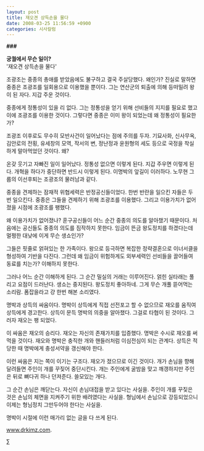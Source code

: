 ```yaml
---
layout: post
title: 재오견 상득손을 물다
date: 2008-03-25 11:56:59 +0900
categories: 시사칼럼
---
```

**###**

**궁궐에서 무슨 일이?**  
'재오견 상득손을 물다'

조광조는 중종의 총애를 받았음에도 불구하고 결국 주살당했다. 왜인가? 진실로 말하면 중종은 조광조를 일회용으로 이용했을 뿐이다. 그는 연산군의 퇴출에 의해 등떠밀려 왕이 된 자다. 지갑 주운 것이다. 

중종에게 정통성이 있을 리 없다. 그는 정통성을 얻기 위해 선비들의 지지를 필요로 했고 이에 조광조를 이용한 것이다. 그렇다면 중종은 이미 왕이 되었는데 왜 정통성이 필요한가? 

조광조 이후로도 무수히 모반사건이 일어났다는 점에 주의를 두자. 기묘사화, 신사무옥, 김안로의 전횡, 유세창의 모역, 작서의 변, 정난정과 윤원형의 세도 등으로 국정을 착실하게 말아먹었던 것이다. 왜? 

온갖 웃기고 자빠진 일이 일어났다. 정통성 없으면 이렇게 된다. 지갑 주우면 이렇게 된다. 개혁을 하다가 중단하면 반드시 이렇게 된다. 이명박의 앞길이 이러하다. 노무현 그룹의 이선후퇴는 조광조의 물러남과 같다. 

중종을 견제하는 잠재적 위협세력은 반정공신들이었다. 한번 반란을 일으킨 자들은 두 번 일으킨다. 중종은 그들을 견제하기 위해 조광조를 이용했다. 그리고 이용가치가 없어졌을 시점에 조광조를 팽했다. 

왜 이용가치가 없어졌나? 훈구공신들이 어느 순간 중종의 의도를 알아챘기 때문이다. 처음에는 공신들도 중종의 의도를 짐작하지 못한다. 임금이 뜬금 왕도정치를 하겠다는데 멀쩡한 대낮에 이게 무슨 생쇼인가? 

그들은 핏줄로 얽혀있는 한 가족이다. 왕으로 등극하면 복잡한 정략결혼으로 이너서클을 형성하여 기반을 다진다. 그런데 왜 임금이 위험하게도 외부세력인 선비들을 끌어들여 동료를 치는가? 이해하지 못한다. 

그러나 어느 순간 이해하게 된다. 그 순간 밀실의 거래는 이루어진다. 얽힌 실타래는 풀리고 요점이 드러난다. 생쇼는 중지된다. 왕도정치 좋아하네. 그게 무슨 개풀 뜯어먹는 소리람. 폼잡을라고 걍 한번 해본 소리였다. 

명박과 상득의 싸움이다. 명박이 상득에게 직접 선전포고 할 수 없으므로 재오를 움직여 상득에게 경고한다. 상득이 문득 명박의 의중을 알아챘다. 그걸로 타협이 된 것이다. 그러자 재오는 팽 되었다. 

이 싸움은 재오의 승리다. 재오는 자신의 존재가치를 입증했다. 명박은 수시로 재오를 써먹을 것이다. 재오와 명박은 충직한 개와 핸들러처럼 이심전심이 되는 관계다. 상득은 적당한 때 명박에게 충성서약을 갱신해야 한다. 

이런 싸움은 지는 쪽이 이기는 구조다. 재오가 졌으므로 이긴 것이다. 개가 손님을 향해 달려들면 주인이 개를 꾸짖어 중단시킨다. 개는 주인에게 굴밤을 맞고 깨갱하지만 주인은 뒤로 뼈다귀 하나 던져준다. 쓸모있는 개다. 

그 순간 손님은 깨닫는다. 자신이 손님대접을 받고 있다는 사실을. 주인이 개를 꾸짖은 것은 손님의 체면을 지켜주기 위한 배려였다는 사실을. 형님에서 손님으로 강등되었으니 이제는 형님정치 그만두어야 한다는 사실을.

명박이 시절에 이런 매가리 없는 글을 다 쓰게 된다. 

www.drkimz.com.

∑